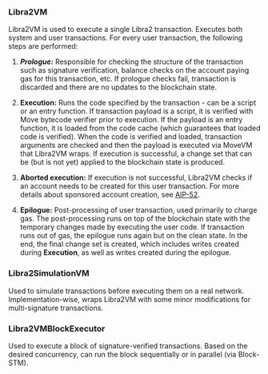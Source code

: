 ### Libra2VM

Libra2VM is used to execute a single Libra2 transaction.
Executes both system and user transactions.
For every user transaction, the following steps are performed:

1. ***Prologue:***
   Responsible for checking the structure of the transaction such as signature verification, balance checks on the account paying gas for this transaction, etc.
   If prologue checks fail, transaction is discarded and there are no updates to the blockchain state.

2. **Execution:**
   Runs the code specified by the transaction - can be a script or an entry function.
   If transaction payload is a script, it is verified with Move bytecode verifier prior to execution.
   If the payload is an entry function, it is loaded from the code cache (which guarantees that loaded code is verified).
   When the code is verified and loaded, transaction arguments are checked and then the payload is executed via MoveVM that Libra2VM wraps. 
   If execution is successful, a change set that can be (but is not yet) applied to the blockchain state is produced.
3. **Aborted execution:**
   If execution is not successful, Libra2VM checks if an account needs to be created for this user transaction.
   For more details about sponsored account creation, see [AIP-52](https://github.com/aptos-foundation/AIPs/blob/main/aips/aip-52.md).
4. **Epilogue:**
   Post-processing of user transaction, used primarily to charge gas.
   The post-processing runs on top of the blockchain state with the temporary changes made by executing the user code.
   If transaction runs out of gas, the epilogue runs again but on the clean state.
   In the end, the final change set is created, which includes writes created during **Execution**, as well as writes
   created during the epilogue.

### Libra2SimulationVM

Used to simulate transactions before executing them on a real network.
Implementation-wise, wraps Libra2VM with some minor modifications for multi-signature transactions.

### Libra2VMBlockExecutor

Used to execute a block of signature-verified transactions.
Based on the desired concurrency, can run the block sequentially or in parallel (via Block-STM).
